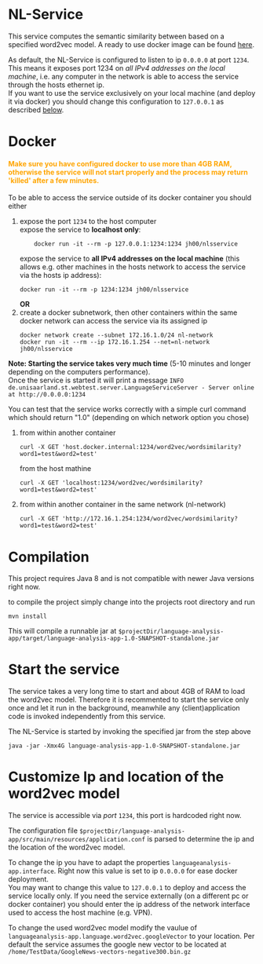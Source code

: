 
# NL-Service

This service computes the semantic similarity between based on a specified word2vec model.
A ready to use docker image can be found [here](https://hub.docker.com/r/jh00/nlsservice).

As default, the NL-Service is configured to listen to ip `0.0.0.0` at port `1234`.
This means it exposes port 1234 on *all IPv4 addresses on the local machine*, i.e. any computer in the network is able to access the service through the hosts ethernet ip.  
If you want to use the service exclusively on your local machine (and deploy it via docker) you should change this configuration to `127.0.0.1` as described [below](#Customize-Ip-and-location-of-the-word2vec-model).


# Docker

#### <font color=orange>Make sure you have configured docker to use more than 4GB RAM, otherwise the service will not start properly and the process may return 'killed' after a few minutes.</font>


To be able to access the service outside of its docker container you should either  
1. expose the port `1234` to the host computer  
	expose the service to **localhost only**:
	```
		docker run -it --rm -p 127.0.0.1:1234:1234 jh00/nlsservice
	```
	expose the service to **all IPv4 addresses on the local machine** (this allows e.g. other machines in the hosts network to access the service via the hosts ip address):
	```
	docker run -it --rm -p 1234:1234 jh00/nlsservice
	```
	__OR__  
2. create a docker subnetwork, then other containers within the same docker network can access the service via its assigned ip
	```
	docker network create --subnet 172.16.1.0/24 nl-network
	docker run -it --rm --ip 172.16.1.254 --net=nl-network jh00/nlsservice
	```

**Note:  Starting the service takes very much time**  (5-10 minutes and longer depending on the computers performance).  
Once the service is started it will print a message `INFO de.unisaarland.st.webtest.server.LanguageServiceServer - Server online at http://0.0.0.0:1234`


You can test that the service works correctly with a simple curl command which should return "1.0" (depending on which network option you chose)  
1. from within another container
	```
	curl -X GET 'host.docker.internal:1234/word2vec/wordsimilarity?word1=test&word2=test'
	```
	from the host mathine
	```
	curl -X GET 'localhost:1234/word2vec/wordsimilarity?word1=test&word2=test'
	```
	
2.	from within another container in the same network (nl-network)
	```
	curl -X GET 'http://172.16.1.254:1234/word2vec/wordsimilarity?word1=test&word2=test'
	```



# Compilation

This project requires Java 8 and is not compatible with newer Java versions right now.

to compile the project simply change into the projects root directory and run
```
mvn install
```

This will compile a runnable jar at `$projectDir/language-analysis-app/target/language-analysis-app-1.0-SNAPSHOT-standalone.jar`

# Start the service
The service takes a very long time to start and about 4GB of RAM to load the word2vec model.
Therefore it is recommented to start the service only once and let it run in the background, meanwhile any (client)application code is invoked independently from this service.

The NL-Service is started by invoking the specified jar from the step above
```
java -jar -Xmx4G language-analysis-app-1.0-SNAPSHOT-standalone.jar
```

# Customize Ip and location of the word2vec model

The service is accessible via *port* `1234`, this port is hardcoded right now.

The configuration file `$projectDir/language-analysis-app/src/main/resources/application.conf` is parsed to determine the ip and the location of the word2vec model.

To change the ip you have to adapt the properties `languageanalysis-app.interface`. 
Right now this value is set to ip `0.0.0.0` for ease docker deployment.  
You may want to change this value to `127.0.0.1` to deploy and access the service locally only.
If you need the service externally (on a different pc or docker container) you should enter the ip address of the network interface used to access the host machine (e.g. VPN).

To change the used word2vec model modify the vaulue of `languageanalysis-app.language.word2vec.googleVector` to your location. Per default the service assumes the google new vector to be located at `/home/TestData/GoogleNews-vectors-negative300.bin.gz`
